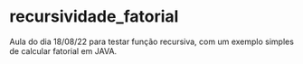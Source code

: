 # recursividade_fatorial
Aula do dia 18/08/22 para testar função recursiva, com um exemplo simples de calcular fatorial em JAVA.
